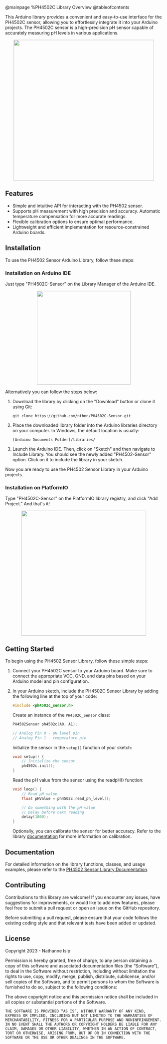@mainpage %PH4502C Library Overview
@tableofcontents

This Arduino library provides a convenient and easy-to-use interface for the PH4502C sensor, allowing you to effortlessly integrate it into your Arduino projects. The PH4502C sensor is a high-precision pH sensor capable of accurately measuring pH levels in various applications.

<p align="center">
    <img src="ph4502c-sensor.png" width="450" align="center" />
</p>

## Features

- Simple and intuitive API for interacting with the PH4502 sensor.
- Supports pH measurement with high precision and accuracy.
Automatic temperature compensation for more accurate readings.
- Flexible calibration options to ensure optimal performance.
- Lightweight and efficient implementation for resource-constrained Arduino boards.

## Installation

To use the PH4502 Sensor Arduino Library, follow these steps:

### Installation on Arduino IDE

Just type "PH4502C-Sensor" on the Library Manager of the Arduino IDE.

<p align="center">
    <img src="screenshot-1.png" width="300" />
</p>

Alternatively you can follow the steps below:

1. Download the library by clicking on the "Download" button or clone it using Git:

    ```batch
    git clone https://github.com/nthnn/PH4502C-Sensor.git
    ```

2. Place the downloaded library folder into the Arduino libraries directory on your computer. In Windows, the default location is usually:

    ```batch
    [Arduino Documents Folder]/libraries/
    ```
3. Launch the Arduino IDE. Then, click on "Sketch" and then navigate to Include Library. You should see the newly added "PH4502-Sensor" option. Click on it to include the library in your sketch.

Now you are ready to use the PH4502 Sensor Library in your Arduino projects.

### Installation on PlatformIO

Type "PH4502C-Sensor" on the PlatformIO library registry, and click "Add Project." And that's it!

<p align="center">
    <img src="screenshot-2.png" width="400" />
</p>

## Getting Started

To begin using the PH4502 Sensor Library, follow these simple steps:

1. Connect your PH4502C sensor to your Arduino board. Make sure to connect the appropriate VCC, GND, and data pins based on your Arduino model and pin configuration.

2. In your Arduino sketch, include the PH4502C Sensor Library by adding the following line at the top of your code:

    ```cpp
    #include <ph4502c_sensor.h>
    ```

    Create an instance of the ```PH4502C_Sensor``` class:

    ```cpp
    PH4502Sensor ph4502c(A0, A1);

    // Analog Pin 0 - pH level pin
    // Analog Pin 1 - temperature pin
    ```

    Initialize the sensor in the ```setup()``` function of your sketch:

    ```cpp
    void setup() {
        // Initialize the sensor
        ph4502c.init();
    }
    ```

    Read the pH value from the sensor using the readpH() function:

    ```cpp
    void loop() {
        // Read pH value
        float pHValue = ph4502c.read_ph_level();
    
        // Do something with the pH value
        // Delay before next reading
        delay(1000);
    }
    ```

    Optionally, you can calibrate the sensor for better accuracy. Refer to the library [documentation](docs) for more information on calibration.

## Documentation

For detailed information on the library functions, classes, and usage examples, please refer to the [PH4502 Sensor Library Documentation](docs).

## Contributing

Contributions to this library are welcome! If you encounter any issues, have suggestions for improvements, or would like to add new features, please feel free to submit a pull request or open an issue on the GitHub repository.

Before submitting a pull request, please ensure that your code follows the existing coding style and that relevant tests have been added or updated.

## License

Copyright 2023 - Nathanne Isip

Permission is hereby granted, free of charge, to any person obtaining a copy of this software and associated documentation files (the “Software”), to deal in the Software without restriction, including without limitation the rights to use, copy, modify, merge, publish, distribute, sublicense, and/or sell copies of the Software, and to permit persons to whom the Software is furnished to do so, subject to the following conditions:

The above copyright notice and this permission notice shall be included in all copies or substantial portions of the Software.

```THE SOFTWARE IS PROVIDED “AS IS”, WITHOUT WARRANTY OF ANY KIND, EXPRESS OR IMPLIED, INCLUDING BUT NOT LIMITED TO THE WARRANTIES OF MERCHANTABILITY, FITNESS FOR A PARTICULAR PURPOSE AND NONINFRINGEMENT. IN NO EVENT SHALL THE AUTHORS OR COPYRIGHT HOLDERS BE LIABLE FOR ANY CLAIM, DAMAGES OR OTHER LIABILITY, WHETHER IN AN ACTION OF CONTRACT, TORT OR OTHERWISE, ARISING FROM, OUT OF OR IN CONNECTION WITH THE SOFTWARE OR THE USE OR OTHER DEALINGS IN THE SOFTWARE.```